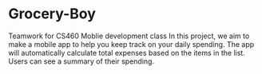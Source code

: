 # Grocery-Boy
Teamwork for CS460 Moblie development class
In this project, we aim to make a mobile app to help you keep track on your daily spending. The app will automatically calculate total expenses based on the items in the list. Users can see a summary of their spending.
